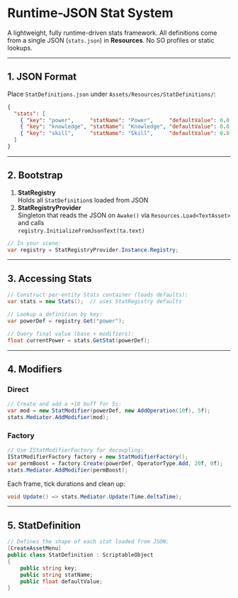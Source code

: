 # Runtime-JSON Stat System

A lightweight, fully runtime-driven stats framework. All definitions come from a single JSON (`stats.json`) in **Resources**. No SO profiles or static lookups.

---

## 1. JSON Format

Place `StatDefinitions.json` under `Assets/Resources/StatDefinitions/`:

```json
{
  "stats": [
    { "key": "power",     "statName": "Power",     "defaultValue": 0.0 },
    { "key": "knowledge", "statName": "Knowledge", "defaultValue": 0.0 },
    { "key": "skill",     "statName": "Skill",     "defaultValue": 0.0 }
  ]
}
```

---

## 2. Bootstrap

1. **StatRegistry**  
   Holds all `StatDefinition`s loaded from JSON
2. **StatRegistryProvider**  
   Singleton that reads the JSON on `Awake()` via `Resources.Load<TextAsset>` and calls  
   `registry.InitializeFromJsonText(ta.text)` 

```csharp
// In your scene:
var registry = StatRegistryProvider.Instance.Registry;
```

---

## 3. Accessing Stats

```csharp
// Construct per-entity Stats container (loads defaults):
var stats = new Stats();  // uses StatRegistry defaults 

// Lookup a definition by key:
var powerDef = registry.Get("power");

// Query final value (base + modifiers):
float currentPower = stats.GetStat(powerDef);
```

---

## 4. Modifiers

### Direct

```csharp
// Create and add a +10 buff for 5s:
var mod = new StatModifier(powerDef, new AddOperation(10f), 5f);
stats.Mediator.AddModifier(mod);
```

### Factory

```csharp
// Use IStatModifierFactory for decoupling:
IStatModifierFactory factory = new StatModifierFactory(); 
var permBoost = factory.Create(powerDef, OperatorType.Add, 20f, 0f);
stats.Mediator.AddModifier(permBoost);
```

Each frame, tick durations and clean up:

```csharp
void Update() => stats.Mediator.Update(Time.deltaTime);
```

---

## 5. StatDefinition

```csharp
// Defines the shape of each stat loaded from JSON:
[CreateAssetMenu]
public class StatDefinition : ScriptableObject
{
    public string key;
    public string statName;
    public float defaultValue;
}
